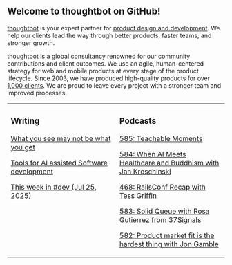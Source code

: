 ## Welcome to thoughtbot on GitHub!

[thoughtbot][1] is your expert partner for [product design and development][2].
We help our clients lead the way through better products, faster teams, and stronger growth.

thoughtbot is a global consultancy renowned for our community contributions and
client outcomes. We use an agile, human-centered strategy for web and mobile
products at every stage of the product lifecycle. Since 2003, we have produced
high-quality products for over [1,000 clients][3]. We are proud to leave every
project with a stronger team and improved processes.

<table><tr><td valign="top" width="50%">

### Writing

<!-- blog starts -->
[What you see may not be what you get](https://feed.thoughtbot.com/link/24077/17112120/what-you-see-may-not-be-what-you-get)

[Tools for AI assisted Software development](https://feed.thoughtbot.com/link/24077/17110913/tools-for-ai-assisted-software-development)

[This week in #dev (Jul 25, 2025)](https://feed.thoughtbot.com/link/24077/17109891/this-week-in-dev-jul-25-2025)

<!-- blog ends -->
</td><td valign="top" width="50%">

### Podcasts

<!-- podcasts starts -->
[585: Teachable Moments](https://podcast.thoughtbot.com/585)

[584: When AI Meets Healthcare and Buddhism with Jan Kroschinski](https://podcast.thoughtbot.com/584)

[468: RailsConf Recap with Tess Griffin](https://bikeshed.thoughtbot.com/468)

[583: Solid Queue with Rosa Gutierrez from 37Signals](https://podcast.thoughtbot.com/583)

[582: Product market fit is the hardest thing with Jon Gamble](https://podcast.thoughtbot.com/582)

<!-- podcasts ends -->
</td></tr></table>

[1]: https://thoughtbot.com
[2]: https://thoughtbot.com/services
[3]: https://thoughtbot.com/case-studies

